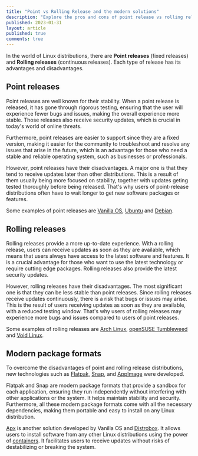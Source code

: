 ```yaml
---
title: "Point vs Rolling Release and the modern solutions"
description: "Explore the pros and cons of point release vs rolling release."
published: 2023-01-31
layout: article
published: true
comments: true
---
```


In the world of Linux distributions, there are **Point releases** (fixed releases) and **Rolling releases** (continuous releases). Each type of release has its advantages and disadvantages.

## Point releases

Point releases are well known for their stability. When a point release is released, it has gone through rigorous testing, ensuring that the user will experience fewer bugs and issues, making the overall experience more stable. Those releases also receive security updates, which is crucial in today's world of online threats.

Furthermore, point releases are easier to support since they are a fixed version, making it easier for the community to troubleshoot and resolve any issues that arise in the future, which is an advantage for those who need a stable and reliable operating system, such as businesses or professionals.

However, point releases have their disadvantages. A major one is that they tend to receive updates later than other distributions. This is a result of them usually being more focused on stability, together with updates geting tested thoroughly before being released. That's why users of point-release distributions often have to wait longer to get new software packages or features.

Some examples of point releases are [Vanilla OS](https://vanillaos.org/), [Ubuntu](https://ubuntu.com) and [Debian](https://www.debian.org/).

## Rolling releases

Rolling releases provide a more up-to-date experience. With a rolling release, users can receive updates as soon as they are available, which means that users always have access to the latest software and features. It is a crucial advantage for those who want to use the latest technology or require cutting edge packages. Rolling releases also provide the latest security updates.

However, rolling releases have their disadvantages. The most significant one is that they can be less stable than point releases. Since rolling releases receive updates continuously, there is a risk that bugs or issues may arise. This is the result of users receiving updates as soon as they are available, with a reduced testing window. That's why users of rolling releases may experience more bugs and issues compared to users of point releases.

Some examples of rolling releases are [Arch Linux](https://www.archlinux.org/), [openSUSE Tumbleweed](https://en.opensuse.org/Portal:Tumbleweed) and [Void Linux](https://voidlinux.org/).

## Modern package formats

To overcome the disadvantages of point and rolling release distributions, new technologies such as [Flatpak](https://flatpak.org/), [Snap](https://snapcraft.io/), and [AppImage](https://appimage.org/) were developed. 

Flatpak and Snap are modern package formats that provide a sandbox for each application, ensuring they run independently without interfering with other applications or the system. It helps maintain stability and security. Furthermore, all these modern package formats come with all the necessary dependencies, making them portable and easy to install on any Linux distribution.

[Apx](https://vanillaos.org/2023/01/28/apx-the-unconventional-pkg-manager.html) is another solution developed by Vanilla OS and [Distrobox](https://distrobox.privatedns.org/). It allows users to install software from any other Linux distributions using the power of [containers](https://www.docker.com/resources/what-container/). It facilitates users to receive updates without risks of destabilizing or breaking the system.
